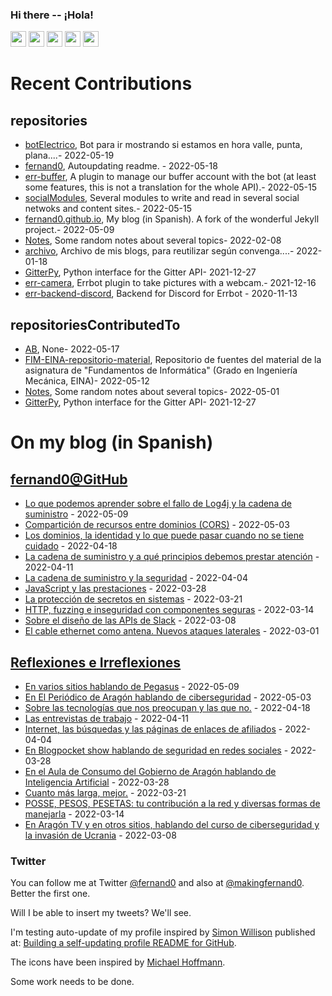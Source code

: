 ### Hi there -- ¡Hola!

<a href="mailto:ftricas@unizar.es" title="e-mail"><i class="svg-icon email"></i></a> 
<a href="https://www.linkedin.com/in/fernand0" title="My LinkedIn//Mi LinkedIn"><img src="https://img.shields.io/badge/linkedin-%230077B5.svg?&style=for-the-badge&logo=linkedin&logoColor=white" height=25></a> 
<a href="https://www.twitter.com/fernand0" title="My Twitter//Mi Twitter"><img src="https://img.shields.io/badge/twitter-%231DA1F2.svg?&style=for-the-badge&logo=twitter&logoColor=white" height=25></i></a> 
<a href="https://mastodon.social/@fernand0" title="My Mastodon//Mi Mastodon"><img src="https://img.shields.io/static/v1?label=Mastodon&message=Social&color=blue" height=25></i></a> 
<a href="https://flickr.com/fernand0"><img src="https://img.shields.io/static/v1?label=Flickr&message=Images&color=blue" height=25></a>
<a href="https://dev.to/fernand0"><img src="https://img.shields.io/badge/DEV.TO-%230A0A0A.svg?&style=for-the-badge&logo=dev-dot-to&logoColor=white" height=25></a>

# Recent Contributions
<!-- recent_releases starts -->


## repositories
* [botElectrico](https://github.com/fernand0/botElectrico),  Bot para ir mostrando si estamos en hora valle, punta, plana....- 2022-05-19
* [fernand0](https://github.com/fernand0/fernand0),  Autoupdating readme. - 2022-05-18
* [err-buffer](https://github.com/fernand0/err-buffer),  A plugin to manage our buffer account with the bot (at least some features, this is not a translation for the whole API).- 2022-05-15
* [socialModules](https://github.com/fernand0/socialModules),  Several modules to write and read in several social netwoks and content sites.- 2022-05-15
* [fernand0.github.io](https://github.com/fernand0/fernand0.github.io),  My blog (in Spanish). A fork of the wonderful Jekyll project.- 2022-05-09
* [Notes](https://github.com/fernand0/Notes),  Some random notes about several topics- 2022-02-08
* [archivo](https://github.com/fernand0/archivo),  Archivo de mis blogs, para reutilizar según convenga....- 2022-01-18
* [GitterPy](https://github.com/fernand0/GitterPy),  Python interface for the Gitter API- 2021-12-27
* [err-camera](https://github.com/fernand0/err-camera),  Errbot plugin to take pictures with a webcam.- 2021-12-16
* [err-backend-discord](https://github.com/fernand0/err-backend-discord),  Backend for Discord for Errbot - 2020-11-13

## repositoriesContributedTo
* [AB](https://github.com/simber72/AB),  None- 2022-05-17
* [FIM-EINA-repositorio-material](https://github.com/ricardojrdez/FIM-EINA-repositorio-material),  Repositorio de fuentes del material de la asignatura de "Fundamentos de Informática" (Grado en Ingeniería Mecánica, EINA)- 2022-05-12
* [Notes](https://github.com/jgbarah/Notes),  Some random notes about several topics- 2022-05-01
* [GitterPy](https://github.com/myusko/GitterPy),  Python interface for the Gitter API- 2021-12-27
<!-- recent_releases ends -->

# On my blog (in Spanish)

<!-- blog starts -->


## [fernand0@GitHub](https://fernand0.github.io/)
* [Lo que podemos aprender sobre el fallo de Log4j y la cadena de suministro](http://fernand0.github.io/log4j-la-cadena-suministro/) - 2022-05-09
* [Compartición de recursos entre dominios (CORS)](http://fernand0.github.io/comparticion-recursos-cruzada/) - 2022-05-03
* [Los dominios, la identidad y lo que puede pasar cuando no se tiene cuidado](http://fernand0.github.io/los-dominios-y-la-identidad/) - 2022-04-18
* [La cadena de suministro y a qué principios debemos prestar atención](http://fernand0.github.io/cadena-suministro-ataques/) - 2022-04-11
* [La cadena de suministro y la seguridad](http://fernand0.github.io/cadena-suministro-software-seguro/) - 2022-04-04
* [JavaScript y las prestaciones](http://fernand0.github.io/prestaciones-javascript/) - 2022-03-28
* [La protección de secretos en sistemas](http://fernand0.github.io/proteccion-secretos/) - 2022-03-21
* [HTTP, fuzzing e inseguridad con componentes seguras](http://fernand0.github.io/fuzzing-parametros-http/) - 2022-03-14
* [Sobre el diseño de las APIs de Slack](http://fernand0.github.io/api-slack/) - 2022-03-08
* [El cable ethernet como antena. Nuevos ataques laterales](http://fernand0.github.io/conexiones-ethernet/) - 2022-03-01

## [Reflexiones e Irreflexiones](http://fernand0.blogalia.com/)
* [En varios sitios hablando de Pegasus](http://fernand0.blogalia.com//historias/78536) - 2022-05-09
* [En El Peri&#243;dico de Arag&#243;n hablando de ciberseguridad](http://fernand0.blogalia.com//historias/78534) - 2022-05-03
* [Sobre las tecnolog&#237;as que nos preocupan y las que no.](http://fernand0.blogalia.com//historias/78530) - 2022-04-18
* [Las entrevistas de trabajo](http://fernand0.blogalia.com//historias/78527) - 2022-04-11
* [Internet, las b&#250;squedas y las p&#225;ginas de enlaces de afiliados](http://fernand0.blogalia.com//historias/78523) - 2022-04-04
* [En Blogpocket show hablando de seguridad en redes sociales](http://fernand0.blogalia.com//historias/78522) - 2022-03-28
* [En el Aula de Consumo del Gobierno de Arag&#243;n hablando de Inteligencia Artificial](http://fernand0.blogalia.com//historias/78521) - 2022-03-28
* [Cuanto m&#225;s larga, mejor.](http://fernand0.blogalia.com//historias/78518) - 2022-03-21
* [POSSE, PESOS, PESETAS: tu contribuci&#243;n a la red y diversas formas de manejarla](http://fernand0.blogalia.com//historias/78515) - 2022-03-14
* [En Arag&#243;n TV y en otros sitios, hablando del curso de ciberseguridad y la invasi&#243;n de Ucrania](http://fernand0.blogalia.com//historias/78514) - 2022-03-08
<!-- blog ends -->

### Twitter 

You can follow me at Twitter [@fernand0](https://twitter.com/fernand0) and also at [@makingfernand0](https://twitter.com/fernand0). Better the first one.

Will I be able to insert my tweets? We'll see.

I'm testing auto-update of my profile inspired by [Simon Willison](https://simonwillison.net/) published at: [Building a self-updating profile README for GitHub](https://simonwillison.net/2020/Jul/10/self-updating-profile-readme/).

The icons have been inspired by [Michael Hoffmann](https://www.mokkapps.de/).

Some work needs to be done.

<!--
**fernand0/fernand0** is a ✨ _special_ ✨ repository because its `README.md` (this file) appears on your GitHub profile.

Here are some ideas to get you started:

- 🔭 I’m currently working on ...
- 🌱 I’m currently learning ...
- 👯 I’m looking to collaborate on ...
- 🤔 I’m looking for help with ...
- 💬 Ask me about ...
- 📫 How to reach me: ...
- 😄 Pronouns: ...
- ⚡ Fun fact: ...
-->
